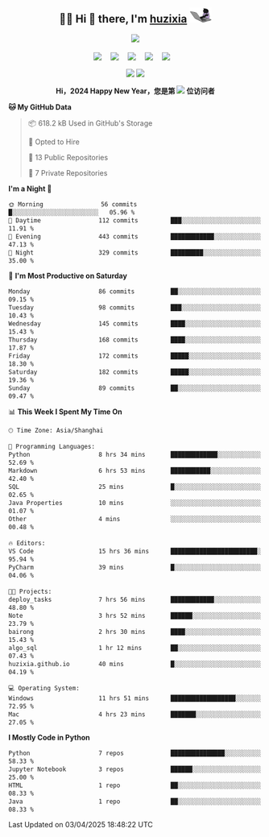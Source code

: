 <div align="center">

## :woman_technologist: Hi 👋 there, I'm [huzixia](https://huzixia.github.io/) <img height="30" src="images/work.gif" />

  <!-- dynamic typing effect 动态打字效果 -->
  <div>
    <a href="https://huzixia.github.io/">
      <img src="https://readme-typing-svg.demolab.com?font=Fira+Code&pause=1000&width=435&lines=console.log(%22Hello%2C%20World%22);胡同学祝您心想事成!&center=true&size=27" />
    </a>
  </div>

  <div>&nbsp;</div>

  <!-- profile logo 个人资料徽标 -->
  <div>
    <a href="https://huzixia.github.io/"><img src="https://img.shields.io/badge/Website-博客-orange" /></a>&emsp;
    <a href="https://www.zhihu.com/people/hu-zi-xia-91"><img src="https://img.shields.io/badge/ZhiHu-知乎-blue" /></a>&emsp;
    <a href="https://twitter.com/zixia80631/"><img src="https://img.shields.io/badge/Twitter-推特-black" /></a>&emsp;
    <a href="https://github.com/HuZixia/Text2Video/assets/38995480/244e64be-3dc4-46bb-8aff-523d8a235a1e"><img src="https://img.shields.io/badge/WeChat-微信-07c160" /></a>&emsp;
    <a href="https://www.cnblogs.com/huzixia"><img src="https://img.shields.io/badge/CnBlog-博客园-yellow" /></a>&emsp;

  </div>

[//]: # (### Github Stats)

 <p>
   <img src="https://github-readme-stats.vercel.app/api?username=HuZixia&rank_icon=github&theme=react&border_color=61dafb&hide_border=true" />
   <img src="https://github-readme-stats.vercel.app/api/top-langs/?username=HuZixia&hide=c%23,powershell,Mathematica,Ruby,Objective-C,Objective-C%2b%2b,Cuda&title_color=61dafb&text_color=ffffff&icon_color=61dafb&bg_color=20232a&langs_count=8&layout=compact&border_color=61dafb&hide_border=true&size_weight=0.5&count_weight=0.5" />
 </p>

</div>

<div align="center"><b>Hi，2024 Happy New Year，您是第 <img src="https://profile-counter.glitch.me/HuZixia/count.svg"></img> 位访问者</b></div>


[//]: # (*   Github Stats)
[//]: # (![Top Langs]&#40;https://github-readme-stats.vercel.app/api/top-langs/?username=HuZixia\&layout=compact&#41;)
[//]: # (![HuZixia's GitHub stats]&#40;https://github-readme-stats.vercel.app/api?username=HuZixia\&rank_icon=github&theme=tokyonight&#41;)


<!--START_SECTION:waka-->
**🐱 My GitHub Data** 

> 📦 618.2 kB Used in GitHub's Storage 
 > 
> 💼 Opted to Hire
 > 
> 📜 13 Public Repositories 
 > 
> 🔑 7 Private Repositories 
 > 
**I'm a Night 🦉** 

```text
🌞 Morning                56 commits          █░░░░░░░░░░░░░░░░░░░░░░░░   05.96 % 
🌆 Daytime                112 commits         ███░░░░░░░░░░░░░░░░░░░░░░   11.91 % 
🌃 Evening                443 commits         ████████████░░░░░░░░░░░░░   47.13 % 
🌙 Night                  329 commits         █████████░░░░░░░░░░░░░░░░   35.00 % 
```
📅 **I'm Most Productive on Saturday** 

```text
Monday                   86 commits          ██░░░░░░░░░░░░░░░░░░░░░░░   09.15 % 
Tuesday                  98 commits          ███░░░░░░░░░░░░░░░░░░░░░░   10.43 % 
Wednesday                145 commits         ████░░░░░░░░░░░░░░░░░░░░░   15.43 % 
Thursday                 168 commits         ████░░░░░░░░░░░░░░░░░░░░░   17.87 % 
Friday                   172 commits         █████░░░░░░░░░░░░░░░░░░░░   18.30 % 
Saturday                 182 commits         █████░░░░░░░░░░░░░░░░░░░░   19.36 % 
Sunday                   89 commits          ██░░░░░░░░░░░░░░░░░░░░░░░   09.47 % 
```


📊 **This Week I Spent My Time On** 

```text
🕑︎ Time Zone: Asia/Shanghai

💬 Programming Languages: 
Python                   8 hrs 34 mins       █████████████░░░░░░░░░░░░   52.69 % 
Markdown                 6 hrs 53 mins       ███████████░░░░░░░░░░░░░░   42.40 % 
SQL                      25 mins             █░░░░░░░░░░░░░░░░░░░░░░░░   02.65 % 
Java Properties          10 mins             ░░░░░░░░░░░░░░░░░░░░░░░░░   01.07 % 
Other                    4 mins              ░░░░░░░░░░░░░░░░░░░░░░░░░   00.48 % 

🔥 Editors: 
VS Code                  15 hrs 36 mins      ████████████████████████░   95.94 % 
PyCharm                  39 mins             █░░░░░░░░░░░░░░░░░░░░░░░░   04.06 % 

🐱‍💻 Projects: 
deploy_tasks             7 hrs 56 mins       ████████████░░░░░░░░░░░░░   48.80 % 
Note                     3 hrs 52 mins       ██████░░░░░░░░░░░░░░░░░░░   23.79 % 
bairong                  2 hrs 30 mins       ████░░░░░░░░░░░░░░░░░░░░░   15.43 % 
algo_sql                 1 hr 12 mins        ██░░░░░░░░░░░░░░░░░░░░░░░   07.43 % 
huzixia.github.io        40 mins             █░░░░░░░░░░░░░░░░░░░░░░░░   04.19 % 

💻 Operating System: 
Windows                  11 hrs 51 mins      ██████████████████░░░░░░░   72.95 % 
Mac                      4 hrs 23 mins       ███████░░░░░░░░░░░░░░░░░░   27.05 % 
```

**I Mostly Code in Python** 

```text
Python                   7 repos             ███████████████░░░░░░░░░░   58.33 % 
Jupyter Notebook         3 repos             ██████░░░░░░░░░░░░░░░░░░░   25.00 % 
HTML                     1 repo              ██░░░░░░░░░░░░░░░░░░░░░░░   08.33 % 
Java                     1 repo              ██░░░░░░░░░░░░░░░░░░░░░░░   08.33 % 
```




 Last Updated on 03/04/2025 18:48:22 UTC
<!--END_SECTION:waka-->


<!--
**HuZixia/HuZixia** is a ✨ _special_ ✨ repository because its `README.md` (this file) appears on your GitHub profile.

Here are some ideas to get you started:

- 🔭 I’m currently working on ...
- 🌱 I’m currently learning ...
- 👯 I’m looking to collaborate on ...
- 🤔 I’m looking for help with ...
- 💬 Ask me about ...
- 📫 How to reach me: ...
- 😄 Pronouns: ...
- ⚡ Fun fact: ...
-->
